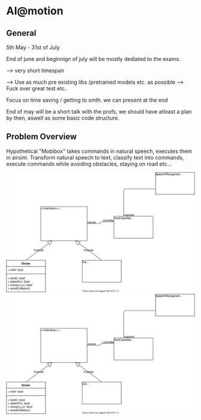 # AI@motion

## General

5th May - 31st of July

End of june and beginnign of july will be mostly dediated to the exams.

--> very short timespan

--> Use as much pre existing libs /pretrained models etc. as possible
--> Fuck over great test etc..

Focus on time saving / getting to smth. we can present at the end

End of may will be a short talk with the profs, we should have atleast a plan by then, aswell as some basic code structure.


## Problem Overview

Hypothetical "Mobibox" takes commands in natural speech, executes them in airsim.
Transform natural speech to text, classify text into commands, execute commands while avoiding obstacles, staying on road etc...

![Alt text](./overview.svg)
<img src="./overview.svg">




